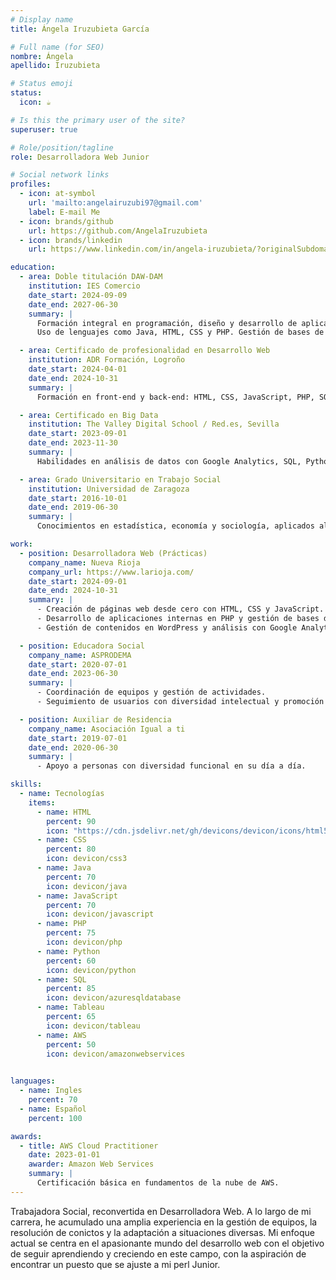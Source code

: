 ```yaml
---
# Display name
title: Ángela Iruzubieta García

# Full name (for SEO)
nombre: Ángela
apellido: Iruzubieta

# Status emoji
status:
  icon: ☕️

# Is this the primary user of the site?
superuser: true

# Role/position/tagline
role: Desarrolladora Web Junior

# Social network links
profiles:
  - icon: at-symbol
    url: 'mailto:angelairuzubi97@gmail.com'
    label: E-mail Me
  - icon: brands/github
    url: https://github.com/AngelaIruzubieta
  - icon: brands/linkedin
    url: https://www.linkedin.com/in/angela-iruzubieta/?originalSubdomain=es

education:
  - area: Doble titulación DAW-DAM
    institution: IES Comercio
    date_start: 2024-09-09
    date_end: 2027-06-30
    summary: |
      Formación integral en programación, diseño y desarrollo de aplicaciones web y multiplataforma.
      Uso de lenguajes como Java, HTML, CSS y PHP. Gestión de bases de datos y metodologías ágiles.

  - area: Certificado de profesionalidad en Desarrollo Web
    institution: ADR Formación, Logroño
    date_start: 2024-04-01
    date_end: 2024-10-31
    summary: |
      Formación en front-end y back-end: HTML, CSS, JavaScript, PHP, SQL, y herramientas relacionadas.

  - area: Certificado en Big Data
    institution: The Valley Digital School / Red.es, Sevilla
    date_start: 2023-09-01
    date_end: 2023-11-30
    summary: |
      Habilidades en análisis de datos con Google Analytics, SQL, Python (Pandas, NumPy, Matplotlib), Machine Learning, Spark, Databricks, y Kaggle.

  - area: Grado Universitario en Trabajo Social
    institution: Universidad de Zaragoza
    date_start: 2016-10-01
    date_end: 2019-06-30
    summary: |
      Conocimientos en estadística, economía y sociología, aplicados al ámbito social.

work:
  - position: Desarrolladora Web (Prácticas)
    company_name: Nueva Rioja
    company_url: https://www.larioja.com/
    date_start: 2024-09-01
    date_end: 2024-10-31
    summary: |
      - Creación de páginas web desde cero con HTML, CSS y JavaScript.
      - Desarrollo de aplicaciones internas en PHP y gestión de bases de datos.
      - Gestión de contenidos en WordPress y análisis con Google Analytics.

  - position: Educadora Social
    company_name: ASPRODEMA
    date_start: 2020-07-01
    date_end: 2023-06-30
    summary: |
      - Coordinación de equipos y gestión de actividades.
      - Seguimiento de usuarios con diversidad intelectual y promoción de vida independiente.

  - position: Auxiliar de Residencia
    company_name: Asociación Igual a ti
    date_start: 2019-07-01
    date_end: 2020-06-30
    summary: |
      - Apoyo a personas con diversidad funcional en su día a día.

skills:
  - name: Tecnologías
    items:
      - name: HTML
        percent: 90
        icon: "https://cdn.jsdelivr.net/gh/devicons/devicon/icons/html5/html5-original.svg"
      - name: CSS
        percent: 80
        icon: devicon/css3
      - name: Java
        percent: 70
        icon: devicon/java
      - name: JavaScript
        percent: 70
        icon: devicon/javascript
      - name: PHP
        percent: 75
        icon: devicon/php
      - name: Python
        percent: 60
        icon: devicon/python
      - name: SQL
        percent: 85
        icon: devicon/azuresqldatabase
      - name: Tableau
        percent: 65
        icon: devicon/tableau
      - name: AWS
        percent: 50
        icon: devicon/amazonwebservices

 
languages:
  - name: Ingles
    percent: 70
  - name: Español
    percent: 100

awards:
  - title: AWS Cloud Practitioner
    date: 2023-01-01
    awarder: Amazon Web Services
    summary: |
      Certificación básica en fundamentos de la nube de AWS.
---
```

Trabajadora Social, reconvertida en Desarrolladora Web. A lo largo de mi carrera, he
acumulado una amplia experiencia en la gestión de equipos, la resolución de conictos y la
adaptación a situaciones diversas. Mi enfoque actual se centra en el apasionante mundo del
desarrollo web con el objetivo de seguir aprendiendo y creciendo en este campo, con la
aspiración de encontrar un puesto que se ajuste a mi perl Junior.
